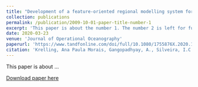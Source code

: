 ```yaml
---
title: "Development of a feature-oriented regional modelling system for the North Brazil Undercurrent region (1°–11°S) and its application to a process study on the genesis of the Potiguar Eddy"
collection: publications
permalink: /publication/2009-10-01-paper-title-number-1
excerpt: 'This paper is about the number 1. The number 2 is left for future work.'
date: 2020-03-23
venue: 'Journal of Operational Oceanography'
paperurl: 'https://www.tandfonline.com/doi/full/10.1080/1755876X.2020.1743049'
citation: 'Krelling, Ana Paula Morais, Gangopadhyay, A., Silveira, I.C.A., & Vilela-Silva, F. (2022). &quot;Development of a feature-oriented regional modelling system for the North Brazil Undercurrent region (1°–11°S) and its application to a process study on the genesis of the Potiguar Eddy.&quot; <i>Journal of Operational Oceanography</i>, 15(2), 69-86.'
---
```

This paper is about ...

[Download paper here](https://www.tandfonline.com/doi/full/10.1080/1755876X.2020.1743049)
